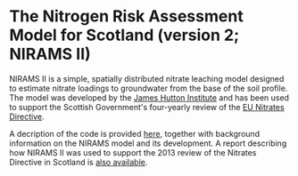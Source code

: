 # The Nitrogen Risk Assessment Model for Scotland (version 2; NIRAMS II)

NIRAMS II is a simple, spatially distributed nitrate leaching model designed to estimate nitrate loadings to groundwater from the base of the soil profile. The model was developed by the [James Hutton Institute](http://www.hutton.ac.uk/) and has been used to support the Scottish Government's four-yearly review of the [EU Nitrates Directive](http://ec.europa.eu/environment/water/water-nitrates/index_en.html).

A decription of the code is provided [here](http://nbviewer.ipython.org/github/JamesSample/nirams_ii/blob/master/nirams_ii_notes.ipynb), together with background information on the NIRAMS model and its development. A report describing how NIRAMS II was used to support the 2013 review of the Nitrates Directive in Scotland is [also available](http://www.crew.ac.uk/sites/www.crew.ac.uk/files/calldownservice/CREW_nvz%20report.pdf).

